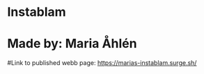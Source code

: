 ﻿# Instablam

# Made by: Maria Åhlén

#Link to published webb page: https://marias-instablam.surge.sh/
